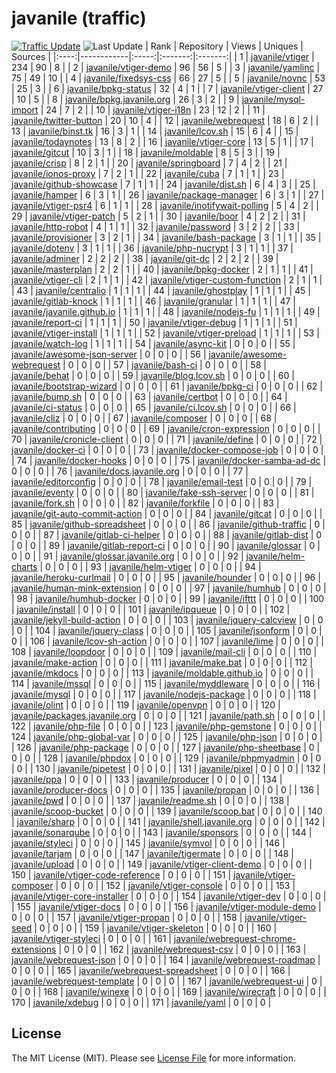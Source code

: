 # javanile (traffic)
[![Traffic Update](https://github.com/javanile/github-traffic/actions/workflows/update.yml/badge.svg)](https://github.com/javanile/github-traffic/actions/workflows/update.yml)
![Last Update](https://img.shields.io/badge/Last%20Update-2022--04--10%2021%3A28%3A49%20UTC-blue)
| Rank | Repository | Views | Uniques | Sources |
|:----:|------------|:-----:|:-------:|:-------:|
| 1 | [javanile/vtiger](https://github.com/javanile/vtiger) | 234 | 90 | 8 |
| 2 | [javanile/vtiger-demo](https://github.com/javanile/vtiger-demo) | 96 | 56 | 5 |
| 3 | [javanile/yamlinc](https://github.com/javanile/yamlinc) | 75 | 49 | 10 |
| 4 | [javanile/fixedsys-css](https://github.com/javanile/fixedsys-css) | 66 | 27 | 5 |
| 5 | [javanile/novnc](https://github.com/javanile/novnc) | 53 | 25 | 3 |
| 6 | [javanile/bpkg-status](https://github.com/javanile/bpkg-status) | 32 | 4 | 1 |
| 7 | [javanile/vtiger-client](https://github.com/javanile/vtiger-client) | 27 | 10 | 5 |
| 8 | [javanile/bpkg.javanile.org](https://github.com/javanile/bpkg.javanile.org) | 26 | 3 | 2 |
| 9 | [javanile/mysql-import](https://github.com/javanile/mysql-import) | 24 | 7 | 2 |
| 10 | [javanile/vtiger-i18n](https://github.com/javanile/vtiger-i18n) | 23 | 12 | 2 |
| 11 | [javanile/twitter-button](https://github.com/javanile/twitter-button) | 20 | 10 | 4 |
| 12 | [javanile/webrequest](https://github.com/javanile/webrequest) | 18 | 6 | 2 |
| 13 | [javanile/binst.tk](https://github.com/javanile/binst.tk) | 16 | 3 | 1 |
| 14 | [javanile/lcov.sh](https://github.com/javanile/lcov.sh) | 15 | 6 | 4 |
| 15 | [javanile/todaynotes](https://github.com/javanile/todaynotes) | 13 | 8 | 2 |
| 16 | [javanile/vtiger-core](https://github.com/javanile/vtiger-core) | 13 | 5 | 1 |
| 17 | [javanile/gitcut](https://github.com/javanile/gitcut) | 10 | 3 | 1 |
| 18 | [javanile/moldable](https://github.com/javanile/moldable) | 8 | 5 | 3 |
| 19 | [javanile/crisp](https://github.com/javanile/crisp) | 8 | 2 | 1 |
| 20 | [javanile/springboard](https://github.com/javanile/springboard) | 7 | 4 | 2 |
| 21 | [javanile/ionos-proxy](https://github.com/javanile/ionos-proxy) | 7 | 2 | 1 |
| 22 | [javanile/cuba](https://github.com/javanile/cuba) | 7 | 1 | 1 |
| 23 | [javanile/github-showcase](https://github.com/javanile/github-showcase) | 7 | 1 | 1 |
| 24 | [javanile/dist.sh](https://github.com/javanile/dist.sh) | 6 | 4 | 3 |
| 25 | [javanile/hamper](https://github.com/javanile/hamper) | 6 | 3 | 1 |
| 26 | [javanile/package-manager](https://github.com/javanile/package-manager) | 6 | 3 | 1 |
| 27 | [javanile/vtiger-psr4](https://github.com/javanile/vtiger-psr4) | 6 | 1 | 1 |
| 28 | [javanile/inotifywait-polling](https://github.com/javanile/inotifywait-polling) | 5 | 4 | 2 |
| 29 | [javanile/vtiger-patch](https://github.com/javanile/vtiger-patch) | 5 | 2 | 1 |
| 30 | [javanile/boor](https://github.com/javanile/boor) | 4 | 2 | 2 |
| 31 | [javanile/http-robot](https://github.com/javanile/http-robot) | 4 | 1 | 1 |
| 32 | [javanile/password](https://github.com/javanile/password) | 3 | 2 | 2 |
| 33 | [javanile/provisioner](https://github.com/javanile/provisioner) | 3 | 2 | 1 |
| 34 | [javanile/bash-package](https://github.com/javanile/bash-package) | 3 | 1 | 1 |
| 35 | [javanile/dotenv](https://github.com/javanile/dotenv) | 3 | 1 | 1 |
| 36 | [javanile/php-nucrypt](https://github.com/javanile/php-nucrypt) | 3 | 1 | 1 |
| 37 | [javanile/adminer](https://github.com/javanile/adminer) | 2 | 2 | 2 |
| 38 | [javanile/git-dc](https://github.com/javanile/git-dc) | 2 | 2 | 2 |
| 39 | [javanile/masterplan](https://github.com/javanile/masterplan) | 2 | 2 | 1 |
| 40 | [javanile/bpkg-docker](https://github.com/javanile/bpkg-docker) | 2 | 1 | 1 |
| 41 | [javanile/vtiger-cli](https://github.com/javanile/vtiger-cli) | 2 | 1 | 1 |
| 42 | [javanile/vtiger-custom-function](https://github.com/javanile/vtiger-custom-function) | 2 | 1 | 1 |
| 43 | [javanile/centralio](https://github.com/javanile/centralio) | 1 | 1 | 1 |
| 44 | [javanile/ghostplay](https://github.com/javanile/ghostplay) | 1 | 1 | 1 |
| 45 | [javanile/gitlab-knock](https://github.com/javanile/gitlab-knock) | 1 | 1 | 1 |
| 46 | [javanile/granular](https://github.com/javanile/granular) | 1 | 1 | 1 |
| 47 | [javanile/javanile.github.io](https://github.com/javanile/javanile.github.io) | 1 | 1 | 1 |
| 48 | [javanile/nodejs-fu](https://github.com/javanile/nodejs-fu) | 1 | 1 | 1 |
| 49 | [javanile/report-ci](https://github.com/javanile/report-ci) | 1 | 1 | 1 |
| 50 | [javanile/vtiger-debug](https://github.com/javanile/vtiger-debug) | 1 | 1 | 1 |
| 51 | [javanile/vtiger-install](https://github.com/javanile/vtiger-install) | 1 | 1 | 1 |
| 52 | [javanile/vtiger-preload](https://github.com/javanile/vtiger-preload) | 1 | 1 | 1 |
| 53 | [javanile/watch-log](https://github.com/javanile/watch-log) | 1 | 1 | 1 |
| 54 | [javanile/async-kit](https://github.com/javanile/async-kit) | 0 | 0 | 0 |
| 55 | [javanile/awesome-json-server](https://github.com/javanile/awesome-json-server) | 0 | 0 | 0 |
| 56 | [javanile/awesome-webrequest](https://github.com/javanile/awesome-webrequest) | 0 | 0 | 0 |
| 57 | [javanile/bash-ci](https://github.com/javanile/bash-ci) | 0 | 0 | 0 |
| 58 | [javanile/behat](https://github.com/javanile/behat) | 0 | 0 | 0 |
| 59 | [javanile/blog.lcov.sh](https://github.com/javanile/blog.lcov.sh) | 0 | 0 | 0 |
| 60 | [javanile/bootstrap-wizard](https://github.com/javanile/bootstrap-wizard) | 0 | 0 | 0 |
| 61 | [javanile/bpkg-ci](https://github.com/javanile/bpkg-ci) | 0 | 0 | 0 |
| 62 | [javanile/bump.sh](https://github.com/javanile/bump.sh) | 0 | 0 | 0 |
| 63 | [javanile/certbot](https://github.com/javanile/certbot) | 0 | 0 | 0 |
| 64 | [javanile/ci-status](https://github.com/javanile/ci-status) | 0 | 0 | 0 |
| 65 | [javanile/ci.lcov.sh](https://github.com/javanile/ci.lcov.sh) | 0 | 0 | 0 |
| 66 | [javanile/cliz](https://github.com/javanile/cliz) | 0 | 0 | 0 |
| 67 | [javanile/composer](https://github.com/javanile/composer) | 0 | 0 | 0 |
| 68 | [javanile/contributing](https://github.com/javanile/contributing) | 0 | 0 | 0 |
| 69 | [javanile/cron-expression](https://github.com/javanile/cron-expression) | 0 | 0 | 0 |
| 70 | [javanile/cronicle-client](https://github.com/javanile/cronicle-client) | 0 | 0 | 0 |
| 71 | [javanile/define](https://github.com/javanile/define) | 0 | 0 | 0 |
| 72 | [javanile/docker-ci](https://github.com/javanile/docker-ci) | 0 | 0 | 0 |
| 73 | [javanile/docker-compose-job](https://github.com/javanile/docker-compose-job) | 0 | 0 | 0 |
| 74 | [javanile/docker-hooks](https://github.com/javanile/docker-hooks) | 0 | 0 | 0 |
| 75 | [javanile/docker-samba-ad-dc](https://github.com/javanile/docker-samba-ad-dc) | 0 | 0 | 0 |
| 76 | [javanile/docs.javanile.org](https://github.com/javanile/docs.javanile.org) | 0 | 0 | 0 |
| 77 | [javanile/editorconfig](https://github.com/javanile/editorconfig) | 0 | 0 | 0 |
| 78 | [javanile/email-test](https://github.com/javanile/email-test) | 0 | 0 | 0 |
| 79 | [javanile/eventy](https://github.com/javanile/eventy) | 0 | 0 | 0 |
| 80 | [javanile/fake-ssh-server](https://github.com/javanile/fake-ssh-server) | 0 | 0 | 0 |
| 81 | [javanile/fork.sh](https://github.com/javanile/fork.sh) | 0 | 0 | 0 |
| 82 | [javanile/forkfile](https://github.com/javanile/forkfile) | 0 | 0 | 0 |
| 83 | [javanile/git-auto-commit-action](https://github.com/javanile/git-auto-commit-action) | 0 | 0 | 0 |
| 84 | [javanile/gitcat](https://github.com/javanile/gitcat) | 0 | 0 | 0 |
| 85 | [javanile/github-spreadsheet](https://github.com/javanile/github-spreadsheet) | 0 | 0 | 0 |
| 86 | [javanile/github-traffic](https://github.com/javanile/github-traffic) | 0 | 0 | 0 |
| 87 | [javanile/gitlab-ci-helper](https://github.com/javanile/gitlab-ci-helper) | 0 | 0 | 0 |
| 88 | [javanile/gitlab-dist](https://github.com/javanile/gitlab-dist) | 0 | 0 | 0 |
| 89 | [javanile/gitlab-report-ci](https://github.com/javanile/gitlab-report-ci) | 0 | 0 | 0 |
| 90 | [javanile/glossar](https://github.com/javanile/glossar) | 0 | 0 | 0 |
| 91 | [javanile/glossar.javanile.org](https://github.com/javanile/glossar.javanile.org) | 0 | 0 | 0 |
| 92 | [javanile/helm-charts](https://github.com/javanile/helm-charts) | 0 | 0 | 0 |
| 93 | [javanile/helm-vtiger](https://github.com/javanile/helm-vtiger) | 0 | 0 | 0 |
| 94 | [javanile/heroku-curlmail](https://github.com/javanile/heroku-curlmail) | 0 | 0 | 0 |
| 95 | [javanile/hounder](https://github.com/javanile/hounder) | 0 | 0 | 0 |
| 96 | [javanile/human-mink-extension](https://github.com/javanile/human-mink-extension) | 0 | 0 | 0 |
| 97 | [javanile/humhub](https://github.com/javanile/humhub) | 0 | 0 | 0 |
| 98 | [javanile/humhub-docker](https://github.com/javanile/humhub-docker) | 0 | 0 | 0 |
| 99 | [javanile/ifttt](https://github.com/javanile/ifttt) | 0 | 0 | 0 |
| 100 | [javanile/install](https://github.com/javanile/install) | 0 | 0 | 0 |
| 101 | [javanile/ipqueue](https://github.com/javanile/ipqueue) | 0 | 0 | 0 |
| 102 | [javanile/jekyll-build-action](https://github.com/javanile/jekyll-build-action) | 0 | 0 | 0 |
| 103 | [javanile/jquery-calcview](https://github.com/javanile/jquery-calcview) | 0 | 0 | 0 |
| 104 | [javanile/jquery-class](https://github.com/javanile/jquery-class) | 0 | 0 | 0 |
| 105 | [javanile/jsonform](https://github.com/javanile/jsonform) | 0 | 0 | 0 |
| 106 | [javanile/lcov-sh-action](https://github.com/javanile/lcov-sh-action) | 0 | 0 | 0 |
| 107 | [javanile/lime](https://github.com/javanile/lime) | 0 | 0 | 0 |
| 108 | [javanile/loopdoor](https://github.com/javanile/loopdoor) | 0 | 0 | 0 |
| 109 | [javanile/mail-cli](https://github.com/javanile/mail-cli) | 0 | 0 | 0 |
| 110 | [javanile/make-action](https://github.com/javanile/make-action) | 0 | 0 | 0 |
| 111 | [javanile/make.bat](https://github.com/javanile/make.bat) | 0 | 0 | 0 |
| 112 | [javanile/mkdocs](https://github.com/javanile/mkdocs) | 0 | 0 | 0 |
| 113 | [javanile/moldable.github.io](https://github.com/javanile/moldable.github.io) | 0 | 0 | 0 |
| 114 | [javanile/mssql](https://github.com/javanile/mssql) | 0 | 0 | 0 |
| 115 | [javanile/myddleware](https://github.com/javanile/myddleware) | 0 | 0 | 0 |
| 116 | [javanile/mysql](https://github.com/javanile/mysql) | 0 | 0 | 0 |
| 117 | [javanile/nodejs-package](https://github.com/javanile/nodejs-package) | 0 | 0 | 0 |
| 118 | [javanile/olint](https://github.com/javanile/olint) | 0 | 0 | 0 |
| 119 | [javanile/openvpn](https://github.com/javanile/openvpn) | 0 | 0 | 0 |
| 120 | [javanile/packages.javanile.org](https://github.com/javanile/packages.javanile.org) | 0 | 0 | 0 |
| 121 | [javanile/path.sh](https://github.com/javanile/path.sh) | 0 | 0 | 0 |
| 122 | [javanile/php-file](https://github.com/javanile/php-file) | 0 | 0 | 0 |
| 123 | [javanile/php-gemstone](https://github.com/javanile/php-gemstone) | 0 | 0 | 0 |
| 124 | [javanile/php-global-var](https://github.com/javanile/php-global-var) | 0 | 0 | 0 |
| 125 | [javanile/php-json](https://github.com/javanile/php-json) | 0 | 0 | 0 |
| 126 | [javanile/php-package](https://github.com/javanile/php-package) | 0 | 0 | 0 |
| 127 | [javanile/php-sheetbase](https://github.com/javanile/php-sheetbase) | 0 | 0 | 0 |
| 128 | [javanile/phpdox](https://github.com/javanile/phpdox) | 0 | 0 | 0 |
| 129 | [javanile/phpmyadmin](https://github.com/javanile/phpmyadmin) | 0 | 0 | 0 |
| 130 | [javanile/pipetest](https://github.com/javanile/pipetest) | 0 | 0 | 0 |
| 131 | [javanile/pixel](https://github.com/javanile/pixel) | 0 | 0 | 0 |
| 132 | [javanile/ppa](https://github.com/javanile/ppa) | 0 | 0 | 0 |
| 133 | [javanile/producer](https://github.com/javanile/producer) | 0 | 0 | 0 |
| 134 | [javanile/producer-docs](https://github.com/javanile/producer-docs) | 0 | 0 | 0 |
| 135 | [javanile/propan](https://github.com/javanile/propan) | 0 | 0 | 0 |
| 136 | [javanile/pwd](https://github.com/javanile/pwd) | 0 | 0 | 0 |
| 137 | [javanile/readme.sh](https://github.com/javanile/readme.sh) | 0 | 0 | 0 |
| 138 | [javanile/scoop-bucket](https://github.com/javanile/scoop-bucket) | 0 | 0 | 0 |
| 139 | [javanile/scoop.bat](https://github.com/javanile/scoop.bat) | 0 | 0 | 0 |
| 140 | [javanile/sharp](https://github.com/javanile/sharp) | 0 | 0 | 0 |
| 141 | [javanile/shell.javanile.org](https://github.com/javanile/shell.javanile.org) | 0 | 0 | 0 |
| 142 | [javanile/sonarqube](https://github.com/javanile/sonarqube) | 0 | 0 | 0 |
| 143 | [javanile/sponsors](https://github.com/javanile/sponsors) | 0 | 0 | 0 |
| 144 | [javanile/styleci](https://github.com/javanile/styleci) | 0 | 0 | 0 |
| 145 | [javanile/symvol](https://github.com/javanile/symvol) | 0 | 0 | 0 |
| 146 | [javanile/tarjam](https://github.com/javanile/tarjam) | 0 | 0 | 0 |
| 147 | [javanile/tigermate](https://github.com/javanile/tigermate) | 0 | 0 | 0 |
| 148 | [javanile/upload](https://github.com/javanile/upload) | 0 | 0 | 0 |
| 149 | [javanile/vtiger-client-demo](https://github.com/javanile/vtiger-client-demo) | 0 | 0 | 0 |
| 150 | [javanile/vtiger-code-reference](https://github.com/javanile/vtiger-code-reference) | 0 | 0 | 0 |
| 151 | [javanile/vtiger-composer](https://github.com/javanile/vtiger-composer) | 0 | 0 | 0 |
| 152 | [javanile/vtiger-console](https://github.com/javanile/vtiger-console) | 0 | 0 | 0 |
| 153 | [javanile/vtiger-core-installer](https://github.com/javanile/vtiger-core-installer) | 0 | 0 | 0 |
| 154 | [javanile/vtiger-dev](https://github.com/javanile/vtiger-dev) | 0 | 0 | 0 |
| 155 | [javanile/vtiger-docs](https://github.com/javanile/vtiger-docs) | 0 | 0 | 0 |
| 156 | [javanile/vtiger-module-demo](https://github.com/javanile/vtiger-module-demo) | 0 | 0 | 0 |
| 157 | [javanile/vtiger-propan](https://github.com/javanile/vtiger-propan) | 0 | 0 | 0 |
| 158 | [javanile/vtiger-seed](https://github.com/javanile/vtiger-seed) | 0 | 0 | 0 |
| 159 | [javanile/vtiger-skeleton](https://github.com/javanile/vtiger-skeleton) | 0 | 0 | 0 |
| 160 | [javanile/vtiger-styleci](https://github.com/javanile/vtiger-styleci) | 0 | 0 | 0 |
| 161 | [javanile/webrequest-chrome-extensions](https://github.com/javanile/webrequest-chrome-extensions) | 0 | 0 | 0 |
| 162 | [javanile/webrequest-csv](https://github.com/javanile/webrequest-csv) | 0 | 0 | 0 |
| 163 | [javanile/webrequest-json](https://github.com/javanile/webrequest-json) | 0 | 0 | 0 |
| 164 | [javanile/webrequest-roadmap](https://github.com/javanile/webrequest-roadmap) | 0 | 0 | 0 |
| 165 | [javanile/webrequest-spreadsheet](https://github.com/javanile/webrequest-spreadsheet) | 0 | 0 | 0 |
| 166 | [javanile/webrequest-template](https://github.com/javanile/webrequest-template) | 0 | 0 | 0 |
| 167 | [javanile/webrequest-ui](https://github.com/javanile/webrequest-ui) | 0 | 0 | 0 |
| 168 | [javanile/winexe](https://github.com/javanile/winexe) | 0 | 0 | 0 |
| 169 | [javanile/wirecraft](https://github.com/javanile/wirecraft) | 0 | 0 | 0 |
| 170 | [javanile/xdebug](https://github.com/javanile/xdebug) | 0 | 0 | 0 |
| 171 | [javanile/yaml](https://github.com/javanile/yaml) | 0 | 0 | 0 |
## License
The MIT License (MIT). Please see [License File](LICENSE) for more information.
